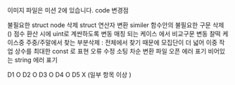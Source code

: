 이미지 파일은 미션 2에 있습니다. 
code 변경점

불필요한 struct node 삭제 struct 연산자 변환 similer 함수안의 불필요한 구문 삭제 () 점수 환산 시에 uint로 계싼하도록 변동 매칭 되는 케이스 에서 비교구문 변동 찰떡 케이스중 주중/주말에서 찾는 부분삭제 : 전체에서 찾기 때문에 모집단이 더 넓어 이중 작업 상수를 최대한 const 로 표현 오류 수정 소팅 차순 변환 파일 오픈 에러 표기 비어있는 string 에러 표기

D1 O D2 O D3 O D4 O D5 X (일부 항목 이상 )

